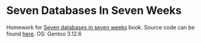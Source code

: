 Seven Databases In Seven Weeks
==============================

Homework for [Seven databases in seven weeks](http://pragprog.com/book/rwdata/seven-databases-in-seven-weeks) book.
Source code can be found [here](http://pragprog.com/titles/rwdata/source_code).
OS: Gentoo 3.12.6
